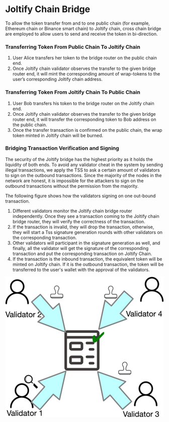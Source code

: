 # Joltify Chain Bridge

To allow the token transfer from and to one public chain (for example, Ethereum chain or Binance smart chain) to Joltify chain, cross chain bridge are employed to allow users to send and receive the token in bi-direction.



### Transferring Token From Public Chain To  Joltify Chain

1. User Alice transfers her token to the bridge router on the public chain end.
2. Once Joltify chain validator observes the transfer to the given bridge router end, it will mint the corresponding amount of wrap-tokens to the user’s corresponding Joltify chain address.&#x20;

### Transferring Token From Joltify Chain To Public Chain

1. User Bob transfers his token to the bridge router on the Joltify chain end.
2. Once Joltify chain validator observes the transfer to the given bridge router end, it will transfer the corresponding token to Bob address on the public chain.
3. Once the transfer transaction is confirmed on the public chain, the wrap token minted in Joltify chain will be burned.

### &#x20;Bridging Transaction  Verification and Signing

&#x20;The security of the Joltify bridge has the highest priority as it holds the liquidity of both ends. To avoid any validator cheat in the system by sending illegal transactions, we apply the TSS to ask a certain amount of validators  to sign on the outbound transactions. Since the majority of the nodes in the network are honest, it is impossible for the attackers to sign on the outbound transactions without the permission from the majority.

The following figure shows how the validators signing on one out-bound transaction.

1. Different validators monitor the Joltify chain bridge router independently. Once they see a transaction coming to the Joltify chain bridge router, they will verify the correctness of the transaction.
2. If the transaction is invalid, they will drop the transaction, otherwise, they will start a Tss signature generation rounds with other validators on the corresponding transaction.
3. Other validators will participant in the signature generation as well, and finally, all the validator will get the signature of the corresponding transaction and put the corresponding transaction on Joltify Chain.
4. If the transaction is the inbound transaction, the equivalent token will be minted on Joltify chain. If it is the outbound transaction, the token will be transferred to the user's wallet with the approval of the validators.

![Validators Sign On Transactions](../../.gitbook/assets/signature.png)

### &#x20;

&#x20;
